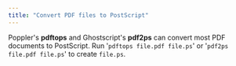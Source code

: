 ```yaml
---
title: "Convert PDF files to PostScript"
---
```

Poppler's **pdftops** and Ghostscript's **pdf2ps** can convert most PDF
documents to PostScript. Run '`pdftops file.pdf file.ps`' or
'`pdf2ps file.pdf file.ps`' to create `file.ps`.
